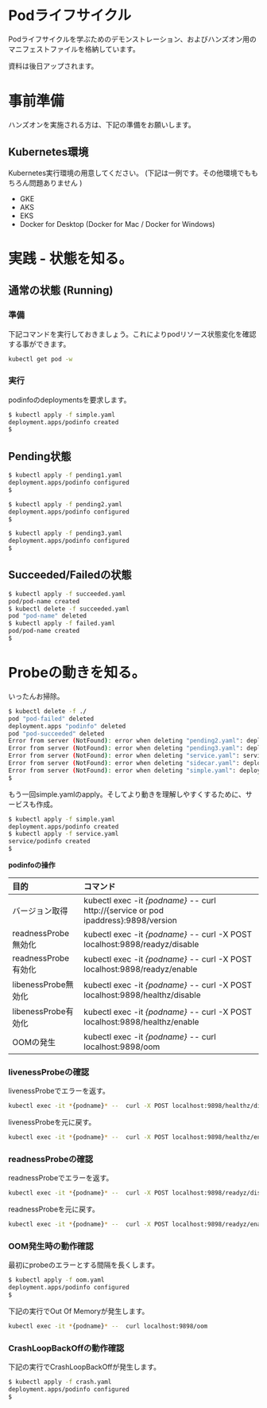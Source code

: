 # Podライフサイクル

Podライフサイクルを学ぶためのデモンストレーション、およびハンズオン用のマニフェストファイルを格納しています。

資料は後日アップされます。

# 事前準備

ハンズオンを実施される方は、下記の準備をお願いします。  

## Kubernetes環境
Kubernetes実行環境の用意してください。 (下記は一例です。その他環境でももちろん問題ありません )
- GKE
- AKS
- EKS
- Docker for Desktop (Docker for Mac / Docker for Windows)

# 実践 - 状態を知る。

## 通常の状態 (Running)

### 準備
下記コマンドを実行しておきましょう。これによりpodリソース状態変化を確認する事ができます。

```bash
kubectl get pod -w
```

### 実行

podinfoのdeploymentsを要求します。
```bash
$ kubectl apply -f simple.yaml 
deployment.apps/podinfo created
$
```

## Pending状態

```bash
$ kubectl apply -f pending1.yaml
deployment.apps/podinfo configured
$
```

```bash
$ kubectl apply -f pending2.yaml
deployment.apps/podinfo configured
$
```

```bash
$ kubectl apply -f pending3.yaml
deployment.apps/podinfo configured
$
```

## Succeeded/Failedの状態

```bash
$ kubectl apply -f succeeded.yaml
pod/pod-name created
$ kubectl delete -f succeeded.yaml
pod "pod-name" deleted
$ kubectl apply -f failed.yaml    
pod/pod-name created
$ 
```

# Probeの動きを知る。

いったんお掃除。
```bash
$ kubectl delete -f ./        
pod "pod-failed" deleted
deployment.apps "podinfo" deleted
pod "pod-succeeded" deleted
Error from server (NotFound): error when deleting "pending2.yaml": deployments.apps "podinfo" not found
Error from server (NotFound): error when deleting "pending3.yaml": deployments.apps "podinfo" not found
Error from server (NotFound): error when deleting "service.yaml": services "podinfo" not found
Error from server (NotFound): error when deleting "sidecar.yaml": deployments.apps "podinfo" not found
Error from server (NotFound): error when deleting "simple.yaml": deployments.apps "podinfo" not found
$ 
```

もう一回simple.yamlのapply。そしてより動きを理解しやすくするために、サービスも作成。
```bash
$ kubectl apply -f simple.yaml
deployment.apps/podinfo created
$ kubectl apply -f service.yaml
service/podinfo created
$ 
```

**podinfoの操作**

|目的|コマンド|
|:---|:---|
|バージョン取得|kubectl exec -it *{podname}* -- curl http://{service or pod ipaddress}:9898/version|
|readnessProbe無効化|kubectl exec -it *{podname}* --  curl -X POST localhost:9898/readyz/disable|
|readnessProbe有効化|kubectl exec -it *{podname}* --  curl -X POST localhost:9898/readyz/enable|
|libenessProbe無効化|kubectl exec -it *{podname}* --  curl -X POST localhost:9898/healthz/disable|
|libenessProbe有効化|kubectl exec -it *{podname}* --  curl -X POST localhost:9898/healthz/enable|
|OOMの発生|kubectl exec -it *{podname}* --  curl localhost:9898/oom|

### livenessProbeの確認

livenessProbeでエラーを返す。
```bash
kubectl exec -it *{podname}* --  curl -X POST localhost:9898/healthz/disable
```

livenessProbeを元に戻す。
```bash
kubectl exec -it *{podname}* --  curl -X POST localhost:9898/healthz/enable
```


### readnessProbeの確認

readnessProbeでエラーを返す。
```bash
kubectl exec -it *{podname}* --  curl -X POST localhost:9898/readyz/disable
```

readnessProbeを元に戻す。
```bash
kubectl exec -it *{podname}* --  curl -X POST localhost:9898/readyz/enable
```

### OOM発生時の動作確認

最初にprobeのエラーとする間隔を長くします。
```bash
$ kubectl apply -f oom.yaml   
deployment.apps/podinfo configured
$
```

下記の実行でOut Of Memoryが発生します。

```bash
kubectl exec -it *{podname}* --  curl localhost:9898/oom
```

### CrashLoopBackOffの動作確認

下記の実行でCrashLoopBackOffが発生します。

```bash
$ kubectl apply -f crash.yaml
deployment.apps/podinfo configured
$ 
```
